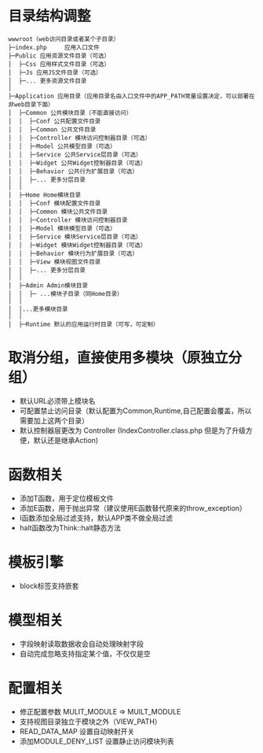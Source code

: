 # 目录结构调整
    wwwroot（web访问目录或者某个子目录）
    ├─index.php     应用入口文件
    ├─Public 应用资源文件目录（可选）
    │  ├─Css 应用样式文件目录（可选）
    │  ├─Js 应用JS文件目录（可选）
    │  ├─... 更多资源文件目录
    │  
    ├─Application 应用目录（应用目录名由入口文件中的APP_PATH常量设置决定，可以部署在非web目录下面）
    │  ├─Common 公共模块目录（不能直接访问）
    │  │  ├─Conf 公共配置文件目录
    │  │  ├─Common 公共文件目录
    │  │  ├─Controller 模块访问控制器目录（可选）
    │  │  ├─Model 公共模型目录（可选）
    │  │  ├─Service 公共Service层目录（可选）
    │  │  ├─Widget 公共Widget控制器目录（可选）
    │  │  ├─Behavior 公共行为扩展目录（可选）
    │  │  ├─... 更多分层目录
    │  │  
    │  ├─Home Home模块目录
    │  │  ├─Conf 模块配置文件目录
    │  │  ├─Common 模块公共文件目录
    │  │  ├─Controller 模块访问控制器目录
    │  │  ├─Model 模块模型目录（可选）
    │  │  ├─Service 模块Service层目录（可选）
    │  │  ├─Widget 模块Widget控制器目录（可选）
    │  │  ├─Behavior 模块行为扩展目录（可选）
    │  │  ├─View 模块视图文件目录
    │  │  ├─... 更多分层目录
    │  │
    │  ├─Admin Admin模块目录
    │  │  ├─ ...模块子目录（同Home目录）
    │  │
    │  │...更多模块目录
    │  │
    │  ├─Runtime 默认的应用运行时目录（可写，可定制）



# 取消分组，直接使用多模块（原独立分组）

* 默认URL必须带上模块名
* 可配置禁止访问目录（默认配置为Common,Runtime,自己配置会覆盖，所以需要加上这两个目录）
* 默认控制器层更改为 Controller (IndexController.class.php 但是为了升级方便，默认还是继承Action)


# 函数相关

* 添加T函数，用于定位模板文件
* 添加E函数，用于抛出异常（建议使用E函数替代原来的throw_exception）
* I函数添加全局过滤支持，默认APP类不做全局过滤
* halt函数改为Think::halt静态方法

# 模板引擎

* block标签支持嵌套

# 模型相关

* 字段映射读取数据收会自动处理映射字段
* 自动完成忽略支持指定某个值，不仅仅是空

# 配置相关

* 修正配置参数 MULIT_MODULE  => MUILT_MODULE
* 支持视图目录独立于模块之外（VIEW_PATH）
* READ_DATA_MAP 设置自动映射开关
* 添加MODULE_DENY_LIST 设置静止访问模块列表